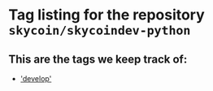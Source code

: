 
# Tag listing for the repository `skycoin/skycoindev-python`

## This are the tags we keep track of:

-	['develop'](./remote/develop.md)

